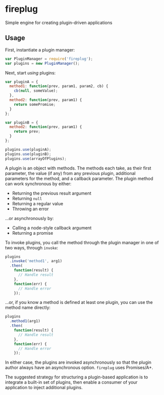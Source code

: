 # fireplug

Simple engine for creating plugin-driven applications

## Usage

First, instantiate a plugin manager:

```javascript
var PluginManager = require('fireplug');
var plugins = new PluginManager();
```

Next, start _using_ plugins:

```javascript
var pluginA = {
  method1: function(prev, param1, param2, cb) {
    cb(null, someValue);
  },
  method2: function(prev, param1) {
    return somePromise;
  }
};

var pluginB = {
  method2: function(prev, param1) {
    return prev;
  }
};

plugins.use(pluginA);
plugins.use(pluginB);
plugins.use(arrayOfPlugins);
```

A plugin is an object with methods. The methods each take, as their first parameter, the value (if any) from
any previous plugin, additional parameters for the method, and a callback parameter. The plugin method
can work synchronous by either:

  * Returning the previous result argument
  * Returning `null`
  * Returning a regular value
  * Throwing an error

...or asynchronously by:

  * Calling a node-style callback argument
  * Returning a promise

To invoke plugins, you call the method through the plugin manager in one of two ways, through `invoke`:

```javascript
plugins
  .invoke('method1', arg1)
  .then(
    function(result) {
      // Handle result
    },
    function(err) {
      // Handle error
    });
```

...or, if you know a method is defined at least one plugin, you can use the method name directly:


```javascript
plugins
  .method1(arg1)
  .then(
    function(result) {
      // Handle result
    },
    function(err) {
      // Handle error
    });
```

In either case, the plugins are invoked asynchronously so that the plugin author always have an asynchronous
option. `fireplug` uses Promises/A+.

The suggested strategy for structuring a plugin-based application is to integrate a built-in set of plugins,
then enable a consumer of your application to inject additional plugins.
